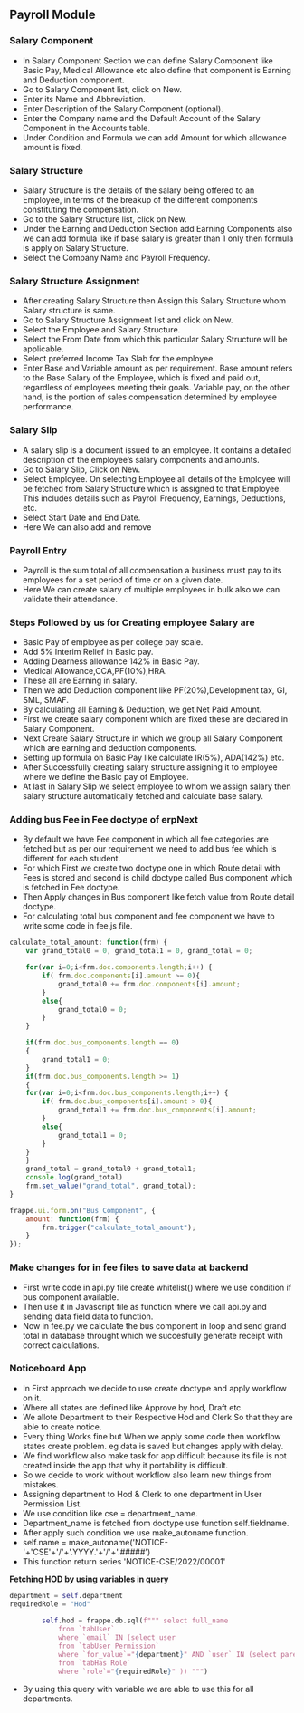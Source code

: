 ## Payroll Module

### Salary Component

- In Salary Component Section we can define Salary Component like Basic Pay, Medical Allowance etc also define that component is Earning and Deduction component.
- Go to Salary Component list, click on New.
- Enter its Name and Abbreviation.
- Enter Description of the Salary Component (optional).
- Enter the Company name and the Default Account of the Salary Component in the Accounts table.
- Under Condition and Formula we can add Amount for which allowance amount is fixed.

### Salary Structure

- Salary Structure is the details of the salary being offered to an Employee, in terms of the breakup of the different components constituting the compensation.
- Go to the Salary Structure list, click on New.
- Under the Earning and Deduction Section add Earning Components also we can add formula like if base salary is greater than 1 only then formula is apply on Salary Structure.
- Select the Company Name and Payroll Frequency.

### Salary Structure Assignment

- After creating Salary Structure then Assign this Salary Structure whom Salary structure is same.
- Go to Salary Structure Assignment list and click on New.
- Select the Employee and Salary Structure.
- Select the From Date from which this particular Salary Structure will be applicable.
- Select preferred Income Tax Slab for the employee.
- Enter Base and Variable amount as per requirement. Base amount refers to the Base Salary of the Employee, which is fixed and paid out, regardless of employees meeting their goals. Variable pay, on the other hand, is the portion of sales compensation determined by employee performance.

### Salary Slip 

- A salary slip is a document issued to an employee. It contains a detailed description of the employee’s salary components and amounts.
- Go to Salary Slip, Click on New.
- Select Employee. On selecting Employee all details of the Employee will be fetched from Salary Structure which is assigned to that Employee. This includes details such as Payroll Frequency, Earnings, Deductions, etc.
- Select Start Date and End Date.
- Here We can also add and remove

### Payroll Entry 

- Payroll is the sum total of all compensation a business must pay to its employees for a set period of time or on a given date.
- Here We can create salary of multiple employees in bulk also we can validate their attendance.


### Steps Followed by us for Creating employee Salary are

- Basic Pay of employee as per college pay scale.
- Add 5% Interim Relief in Basic pay.
- Adding Dearness allowance 142% in Basic Pay.
- Medical Allowance,CCA,PF(10%),HRA.
- These all are Earning in salary.
- Then we add Deduction component like PF(20%),Development tax, GI, SML, SMAF.
- By calculating all Earning & Deduction, we get Net Paid Amount. 
- First we create salary component which are fixed these are declared in Salary Component.
- Next Create Salary Structure in which we group all Salary Component which are earning and deduction components.
- Setting up formula on Basic Pay like calculate IR(5%), ADA(142%) etc.
- After Successfully creating salary structure assigning it to employee where we define the Basic pay of Employee.
- At last in Salary Slip we select employee to whom we assign salary then salary structure automatically fetched and calculate base salary. 

### Adding bus Fee in Fee doctype of erpNext

- By default we have Fee component in which all fee categories are fetched but as per our requirement we need to add bus fee which is different for each student.
- For which First we create two doctype one in which Route detail with Fees is stored and second is child doctype called Bus component which is fetched in Fee doctype.
- Then Apply changes in Bus component like fetch value from Route detail doctype.
- For calculating total bus component and fee component we have to write some code in fee.js file.

```js
calculate_total_amount: function(frm) {
	var grand_total0 = 0, grand_total1 = 0, grand_total = 0;

	for(var i=0;i<frm.doc.components.length;i++) {
		if( frm.doc.components[i].amount >= 0){
			grand_total0 += frm.doc.components[i].amount;
		}
		else{
			grand_total0 = 0;
		}
	}

	if(frm.doc.bus_components.length == 0)
	{
		grand_total1 = 0;
	}
	if(frm.doc.bus_components.length >= 1)
	{
	for(var i=0;i<frm.doc.bus_components.length;i++) {
		if( frm.doc.bus_components[i].amount > 0){
			grand_total1 += frm.doc.bus_components[i].amount;
		}
		else{
			grand_total1 = 0;
		}
	}
	}
	grand_total = grand_total0 + grand_total1;
	console.log(grand_total)
	frm.set_value("grand_total", grand_total);
}

frappe.ui.form.on("Bus Component", {
	amount: function(frm) {
		frm.trigger("calculate_total_amount");
	}
});
```

### Make changes for in fee files to save data at backend

- First write code in api.py file create whitelist() where we use condition if bus component available.
- Then use it in Javascript file as function where we call api.py and sending data field data to function.
- Now in fee.py we calculate the bus component in loop and send grand total in database throught which we succesfully generate receipt with correct calculations.

### Noticeboard App

- In First approach we decide to use create doctype and apply workflow on it.
- Where all states are defined like Approve by hod, Draft etc.
- We allote Department to their Respective Hod and Clerk  So that they are able to create notice.
- Every thing Works fine but When we apply some code then workflow states create problem. eg data is saved but changes apply with delay.
- We find workflow also make task for app difficult because its file is not created inside the app that why it portability is difficult.
- So we decide to work without workflow also learn new things from mistakes.
- Assigning department to Hod & Clerk to one department in User Permission List.
- We use condition like cse = department_name.
- Department_name is fetched from doctype use function self.fieldname.
- After apply such condition we use make_autoname function.
- self.name = make_autoname('NOTICE-'+'CSE'+'/'+'.YYYY.'+'/'+'.#####')
- This function return series 'NOTICE-CSE/2022/00001'

**Fetching HOD by using variables in query**
```py
department = self.department
requiredRole = "Hod" 
		
		self.hod = frappe.db.sql(f""" select full_name 
			from `tabUser` 
			where `email` IN (select user 
			from `tabUser Permission` 
			where `for_value`="{department}" AND `user` IN (select parent 
			from `tabHas Role` 
			where `role`="{requiredRole}" )) """)
```

- By using this query with variable we are able to use this for all departments.
